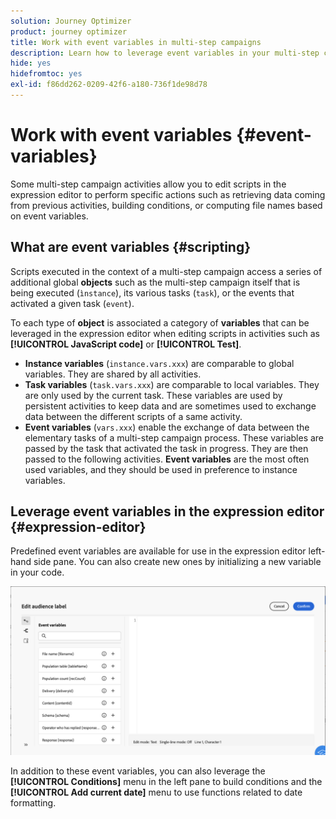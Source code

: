 ```yaml
---
solution: Journey Optimizer
product: journey optimizer
title: Work with event variables in multi-step campaigns
description: Learn how to leverage event variables in your multi-step campaigns
hide: yes
hidefromtoc: yes
exl-id: f86dd262-0209-42f6-a180-736f1de98d78
---
```

# Work with event variables {#event-variables}

Some multi-step campaign activities allow you to edit scripts in the expression editor to perform specific actions such as retrieving data coming from previous activities, building conditions, or computing file names based on event variables.
 
## What are event variables {#scripting}

Scripts executed in the context of a multi-step campaign access a series of additional global **objects** such as the multi-step campaign itself that is being executed (`ìnstance`), its various tasks (`task`), or the events that activated a given task (`event`).

To each type of **object** is associated a category of **variables** that can be leveraged in the expression editor when editing scripts in activities such as **[!UICONTROL JavaScript code]** or **[!UICONTROL Test]**.

* **Instance variables** (`instance.vars.xxx`) are comparable to global variables. They are shared by all activities.
* **Task variables** (`task.vars.xxx`) are comparable to local variables. They are only used by the current task. These variables are used by persistent activities to keep data and are sometimes used to exchange data between the different scripts of a same activity.
* **Event variables** (`vars.xxx`) enable the exchange of data between the elementary tasks of a multi-step campaign process. These variables are passed by the task that activated the task in progress. They are then passed to the following activities. **Event variables** are the most often used variables, and they should be used in preference to instance variables. 

## Leverage event variables in the expression editor {#expression-editor}

Predefined event variables are available for use in the expression editor left-hand side pane. You can also create new ones by initializing a new variable in your code.

![](assets/event-variables.png)

In addition to these event variables, you can also leverage the **[!UICONTROL Conditions]** menu in the left pane to build conditions and the **[!UICONTROL Add current date]** menu to use functions related to date formatting.
